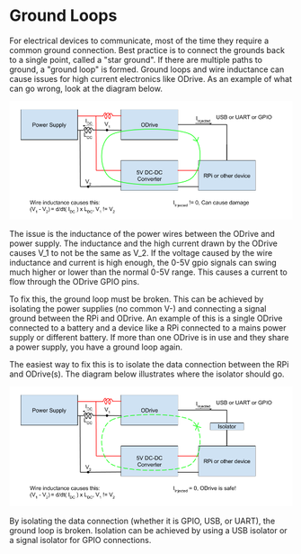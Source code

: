 # Ground Loops

For electrical devices to communicate, most of the time they require a common ground connection. Best practice is to connect the grounds back to a single point, called a "star ground". If there are multiple paths to ground, a "ground loop" is formed. Ground loops and wire inductance can cause issues for high current electronics like ODrive. As an example of what can go wrong, look at the diagram below.

![Ground Loop with inductance](ground_loop_bad.png)

The issue is the inductance of the power wires between the ODrive and power supply. The inductance and the high current drawn by the ODrive causes V_1 to not be the same as V_2. If the voltage caused by the wire inductance and current is high enough, the 0-5V gpio signals can swing much higher or lower than the normal 0-5V range. This causes a current to flow through the ODrive GPIO pins. 

To fix this, the ground loop must be broken. This can be achieved by isolating the power supplies (no common V-) and connecting a signal ground between the RPi and ODrive. An example of this is a single ODrive connected to a battery and a device like a RPi connected to a mains power supply or different battery. If more than one ODrive is in use and they share a power supply, you have a ground loop again.

The easiest way to fix this is to isolate the data connection between the RPi and ODrive(s). The diagram below illustrates where the isolator should go.

![Ground Loop fixed by isolator](ground_loop_fix.png)

By isolating the data connection (whether it is GPIO, USB, or UART), the ground loop is broken. Isolation can be achieved by using a USB isolator or a signal isolator for GPIO connections.